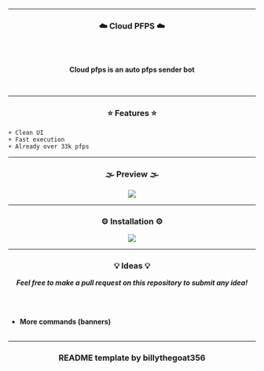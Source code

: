-----
### <p align="center">☁️ Cloud PFPS ☁️</p>

<br><br>
<p align="center">
<strong>
Cloud pfps is an auto pfps sender bot
</strong>
</p>
<br>

-----

### <p align="center">⭐ Features ⭐</p>

```
+ Clean UI
+ Fast execution
+ Already over 33k pfps
```

-----

### <p align="center">🌫️ Preview 🌫️</p>


<p align="center">
<img src="https://media.discordapp.net/attachments/1028350993856991262/1155604146284679208/Cloud.png">
</p>
   
-----

### <p align="center">⚙️ Installation ⚙️</p>

<p align="center">
<img src="https://media.discordapp.net/attachments/1028350993856991262/1155607685543239851/tuto.png">
</p>
   
-----

### <p align="center">💡 Ideas 💡</p>

<p align="center"><strong><i>Feel free to make a pull request on this repository to submit any idea!</i></strong</p>

<br><br>
* More commands (banners)
<br><br>

-----

### <p align="center">README template by billythegoat356</p>
